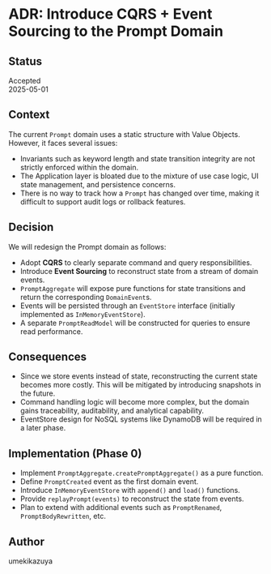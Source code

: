 # ADR: Introduce CQRS + Event Sourcing to the Prompt Domain

## Status
Accepted  
2025-05-01

## Context
The current `Prompt` domain uses a static structure with Value Objects. However, it faces several issues:

- Invariants such as keyword length and state transition integrity are not strictly enforced within the domain.
- The Application layer is bloated due to the mixture of use case logic, UI state management, and persistence concerns.
- There is no way to track how a `Prompt` has changed over time, making it difficult to support audit logs or rollback features.

## Decision
We will redesign the Prompt domain as follows:

- Adopt **CQRS** to clearly separate command and query responsibilities.
- Introduce **Event Sourcing** to reconstruct state from a stream of domain events.
- `PromptAggregate` will expose pure functions for state transitions and return the corresponding `DomainEvent`s.
- Events will be persisted through an `EventStore` interface (initially implemented as `InMemoryEventStore`).
- A separate `PromptReadModel` will be constructed for queries to ensure read performance.

## Consequences
- Since we store events instead of state, reconstructing the current state becomes more costly. This will be mitigated by introducing snapshots in the future.
- Command handling logic will become more complex, but the domain gains traceability, auditability, and analytical capability.
- EventStore design for NoSQL systems like DynamoDB will be required in a later phase.

## Implementation (Phase 0)
- Implement `PromptAggregate.createPromptAggregate()` as a pure function.
- Define `PromptCreated` event as the first domain event.
- Introduce `InMemoryEventStore` with `append()` and `load()` functions.
- Provide `replayPrompt(events)` to reconstruct the state from events.
- Plan to extend with additional events such as `PromptRenamed`, `PromptBodyRewritten`, etc.

## Author
umekikazuya

